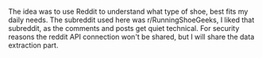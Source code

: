 The idea was to use Reddit to understand what type of shoe, best fits my daily needs. The subreddit used here was r/RunningShoeGeeks, I liked that subreddit, as the comments and posts get quiet technical.
For security reasons the reddit API connection won't be shared, but I will share the data extraction part.
